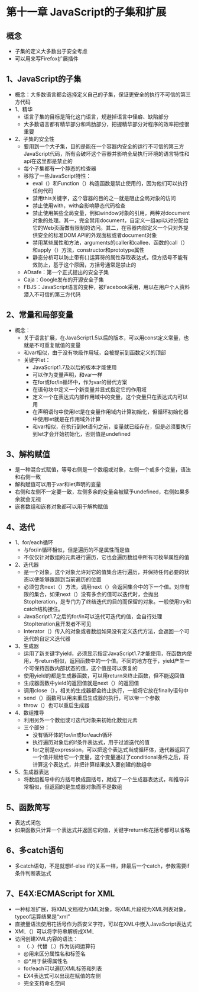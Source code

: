 # 第十一章 JavaScript的子集和扩展

## 概念

* 子集的定义大多数出于安全考虑
* 可以用来写Firefox扩展插件

## 1、JavaScript的子集

* 概念：大多数语言都会选择定义自己的子集，保证更安全的执行不可信的第三方代码
* 1、精华
  * 语言子集的目标是简化这门语言，规避掉语言中怪癖、缺陷部分
  * 大多数语言都有精华部分和鸡肋部分，把握精华部分对程序的效率把控很重要
* 2、子集的安全性
  * 要用到一个大子集，目的是能在一个容器内安全的运行不可信的第三方JavaScript代码，所有会破坏这个容器并影响全局执行环境的语言特性和api在这里都是禁止的
  * 每个子集都有一个静态的检查器
  * 移除了一些JavaScript特性：
    * eval（）和Function（）构造函数是禁止使用的，因为他们可以执行任何代码
    * 禁用this关键字，这个容器的目的之一就是阻止全局对象的访问
    * 禁止使用with，with会影响静态代码检查
    * 禁止使用某些全局变量，例如window对象的引用，两种对document对象的处理。其一，完全禁用document，自定义一组api以对分配给它的Web页面做有限制的访问。其二，在容器内部定义一个只对外提供安全的标准DOM API的外观面板或者document对象
    * 禁用某些属性和方法，arguments的caller和callee、函数的call（）和apply（）方法，constructor和prototype属性
    * 静态分析可以防止带有(.)运算符的属性存取表达式，但方括号不能有效防止，基于这个原因，方括号通常是禁止的
  * ADsafe：第一个正式提出的安全子集
  * Caja：Google发布的开源安全子集
  * FBJS：JavaScript语言的变种，被Facebook采用，用以在用户个人资料潜入不可信的第三方代码

## 2、常量和局部变量

* 概念：
  * 关于语言扩展，在JavaScript1.5以后的版本，可以用const定义常量，也就是不可重复赋值的变量
  * 和var相似，由于没有块级作用域，会被提前到函数定义的顶部
  * 关键字let：
    * JavaScript1.7及以后的版本才能使用
    * 可以作为变量声明，和var一样
    * 在for或for/in循环中，作为var的替代方案
    * 在语句块中定义一个新变量并显式指定它的作用域
    * 定义一个在表达式内部作用域中的变量，这个变量只在表达式内可以用
    * 在声明语句中使用let是在变量作用域内计算初始化，但循环初始化器中使用let就是在作用域外计算
    * 和var相似，在执行到let语句之前，变量就已经存在，但是必须要执行到let才会开始初始化，否则值是undefined

## 3、解构赋值

* 是一种混合式赋值，等号右侧是一个数组或对象，左侧一个或多个变量，语法和右侧一致
* 解构赋值可以用于var和let声明的变量
* 右侧和左侧不一定要一致，左侧多余的变量会被赋予undefined，右侧如果多余就会无视
* 嵌套数组和嵌套对象都可以用于解构赋值

## 4、迭代

* 1、for/each循环
  * 与for/in循环相似，但是遍历的不是属性而是值
  * 不仅仅针对数组的元素进行遍历，它也会遍历数组中所有可枚举属性的值
* 2、迭代器
  * 是一个对象，这个对象允许对它的值集合进行遍历，并保持任何必要的状态以便能够跟踪到当前遍历的位置
  * 必须包含next（）方法，调用next（）会返回集合中的下一个值。对应有限的集合，如果next（）没有多余的值可以迭代时，会抛出StopIteration，是专门为了终结迭代的目的而保留的对象。一般使用try和catch结构接住。
  * JavaScript1.7之后的for/in可以迭代可迭代的值，会自行处理StopIteration且开发者不可见
  * Interator（）传入的对象或者数组如果没有定义迭代方法，会返回一个可迭代的自定义迭代器
* 3、生成器
  * 运用了新关键字yield，必须显示指定JavaScript1.7才能使用，在函数内使用，与return相似，返回函数中的一个值。不同的地方在于，yield产生一个可保持函数内部状态的值，这个值是可以恢复的
  * 使用yield的都是生成器函数，可以用return来终止函数，但不能返回值
  * 生成器函数中yield的返回值就是next（）的返回值
  * 调用close（），相关的生成器都会终止执行，一般将它放在finally语句中
  * send（）函数可以用来重启生成器的执行，可以带一个参数
  * throw（）也可以重启生成器
* 4、数组推导
  * 利用另外一个数组或可迭代对象来初始化数组元素
  * 三个部分：
    * 没有循环体的for/in或for/each循环
    * 执行遍历对象后的if条件表达式，用于过滤迭代的值
    * for之前是expression，可以把这个表达式当成循环体，迭代器返回了一个值并赋给它一个变量，这个变量通过了conditional条件之后，将计算这个表达式，并把计算结果放入要创建的数组中
* 5、生成器表达
  * 将数组推导中的方括号换成圆括号，就成了一个生成器表达式，和推导非常相似，但返回的是生成器对象而不是数组

## 5、函数简写

* 表达式闭包
* 如果函数只计算一个表达式并返回它的值，关键字return和花括号都可以省略

## 6、多catch语句 

* 多catch语句，不是就想if-else if的关系一样，非最后一个catch，参数需要if条件判断表达式

## 7、E4X:ECMAScript for XML

* 一种标准扩展，将XML文档视为XML对象，将XML片段视为XML列表对象，typeof运算结果是“xml”
* 直接量语法使用花括号作为质安义字符，可以在XML中嵌入JavaScript表达式
* XML（）可以将字符串解析成XML
* 访问创建XML内容的语法：
  * （..）代替（.）作为访问运算符
  * @用来区分属性名和标签名
  * @*用于获得属性名
  * for/each可以遍历XML标签和列表
  * EX4表达式可以出现在赋值的左侧
  * 完全支持命名空间

